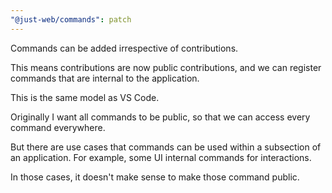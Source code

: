 ```yaml
---
"@just-web/commands": patch
---
```


Commands can be added irrespective of contributions.

This means contributions are now public contributions,
and we can register commands that are internal to the application.

This is the same model as VS Code.

Originally I want all commands to be public,
so that we can access every command everywhere.

But there are use cases that commands can be used within a subsection of an application.
For example, some UI internal commands for interactions.

In those cases, it doesn't make sense to make those command public.
